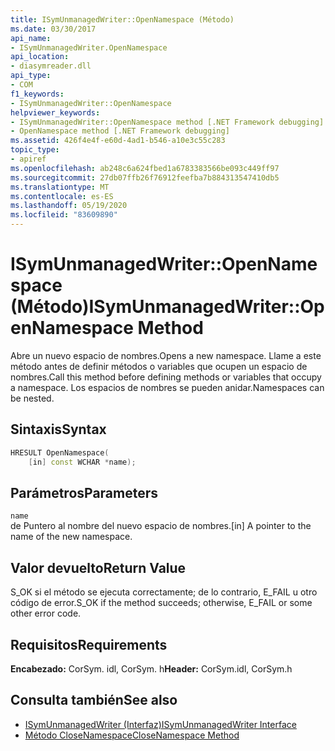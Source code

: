 ```yaml
---
title: ISymUnmanagedWriter::OpenNamespace (Método)
ms.date: 03/30/2017
api_name:
- ISymUnmanagedWriter.OpenNamespace
api_location:
- diasymreader.dll
api_type:
- COM
f1_keywords:
- ISymUnmanagedWriter::OpenNamespace
helpviewer_keywords:
- ISymUnmanagedWriter::OpenNamespace method [.NET Framework debugging]
- OpenNamespace method [.NET Framework debugging]
ms.assetid: 426f4e4f-e60d-4ad1-b546-a10e3c55c283
topic_type:
- apiref
ms.openlocfilehash: ab248c6a624fbed1a6783383566be093c449ff97
ms.sourcegitcommit: 27db07ffb26f76912feefba7b884313547410db5
ms.translationtype: MT
ms.contentlocale: es-ES
ms.lasthandoff: 05/19/2020
ms.locfileid: "83609890"
---
```

# <a name="isymunmanagedwriteropennamespace-method"></a><span data-ttu-id="253bd-102">ISymUnmanagedWriter::OpenNamespace (Método)</span><span class="sxs-lookup"><span data-stu-id="253bd-102">ISymUnmanagedWriter::OpenNamespace Method</span></span>
<span data-ttu-id="253bd-103">Abre un nuevo espacio de nombres.</span><span class="sxs-lookup"><span data-stu-id="253bd-103">Opens a new namespace.</span></span> <span data-ttu-id="253bd-104">Llame a este método antes de definir métodos o variables que ocupen un espacio de nombres.</span><span class="sxs-lookup"><span data-stu-id="253bd-104">Call this method before defining methods or variables that occupy a namespace.</span></span> <span data-ttu-id="253bd-105">Los espacios de nombres se pueden anidar.</span><span class="sxs-lookup"><span data-stu-id="253bd-105">Namespaces can be nested.</span></span>  
  
## <a name="syntax"></a><span data-ttu-id="253bd-106">Sintaxis</span><span class="sxs-lookup"><span data-stu-id="253bd-106">Syntax</span></span>  
  
```cpp  
HRESULT OpenNamespace(  
    [in] const WCHAR *name);  
```  
  
## <a name="parameters"></a><span data-ttu-id="253bd-107">Parámetros</span><span class="sxs-lookup"><span data-stu-id="253bd-107">Parameters</span></span>  
 `name`  
 <span data-ttu-id="253bd-108">de Puntero al nombre del nuevo espacio de nombres.</span><span class="sxs-lookup"><span data-stu-id="253bd-108">[in] A pointer to the name of the new namespace.</span></span>  
  
## <a name="return-value"></a><span data-ttu-id="253bd-109">Valor devuelto</span><span class="sxs-lookup"><span data-stu-id="253bd-109">Return Value</span></span>  
 <span data-ttu-id="253bd-110">S_OK si el método se ejecuta correctamente; de lo contrario, E_FAIL u otro código de error.</span><span class="sxs-lookup"><span data-stu-id="253bd-110">S_OK if the method succeeds; otherwise, E_FAIL or some other error code.</span></span>  
  
## <a name="requirements"></a><span data-ttu-id="253bd-111">Requisitos</span><span class="sxs-lookup"><span data-stu-id="253bd-111">Requirements</span></span>  
 <span data-ttu-id="253bd-112">**Encabezado:** CorSym. idl, CorSym. h</span><span class="sxs-lookup"><span data-stu-id="253bd-112">**Header:** CorSym.idl, CorSym.h</span></span>  
  
## <a name="see-also"></a><span data-ttu-id="253bd-113">Consulta también</span><span class="sxs-lookup"><span data-stu-id="253bd-113">See also</span></span>

- [<span data-ttu-id="253bd-114">ISymUnmanagedWriter (Interfaz)</span><span class="sxs-lookup"><span data-stu-id="253bd-114">ISymUnmanagedWriter Interface</span></span>](isymunmanagedwriter-interface.md)
- [<span data-ttu-id="253bd-115">Método CloseNamespace</span><span class="sxs-lookup"><span data-stu-id="253bd-115">CloseNamespace Method</span></span>](isymunmanagedwriter-closenamespace-method.md)
